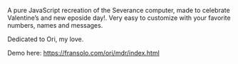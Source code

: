 A pure JavaScript recreation of the Severance computer, made to celebrate Valentine’s and new eposide day!.
Very easy to customize with your favorite numbers, names and messages.

Dedicated to Ori, my love.

Demo here:
https://fransolo.com/ori/mdr/index.html

